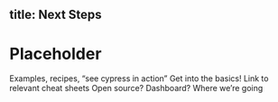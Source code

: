 title: Next Steps
---

# Placeholder

Examples, recipes, “see cypress in action”
Get into the basics!
Link to relevant cheat sheets
Open source?
Dashboard?
Where we’re going
